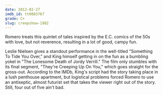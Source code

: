 ```yaml
---
date: 2012-02-27
imdb_id: tt0083767
grade: C+
slug: creepshow-1982
---
```


Romero treats this quintet of tales inspired by the E.C. comics of the 50s with love, but not reverence, resulting in a lot of good, campy fun.

Leslie Nielsen gives a standout performance in the well-titled "Something To Tide You Over," and King himself getting in on the fun as a bumbling yokel in "The Lonesome Death of Jordy Verrill." The film only stumbles with its final segment, "They're Creeping Up On You," which goes straight for the gross-out. According to the IMDb, King's script had the story taking place in a lush penthouse apartment, but logistical problems forced Romero to use an antiseptic, almost futurist set that takes the viewer right out of the story. Still, four out of five ain't bad.
